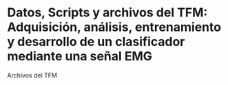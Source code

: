 # Datos, Scripts y archivos del TFM: Adquisición, análisis, entrenamiento y desarrollo de un clasificador mediante una señal EMG
Archivos del TFM
